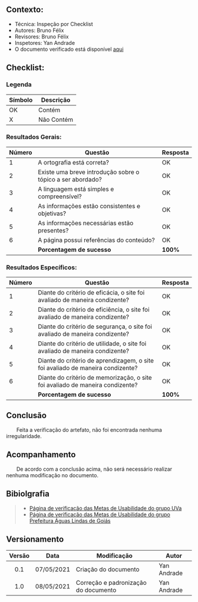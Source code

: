 ## Contexto:	
 - Técnica: Inspeção por Checklist
 - Autores: Bruno Félix
 - Revisores: Bruno Félix
 - Inspetores: Yan Andrade
 - O documento verificado está disponível [aqui](../../analise-de-requisitos/metas-de-usabilidade.md)

## Checklist:
### Legenda 
|Símbolo|Descrição|
|--|--|
|OK|Contém|
|X|Não Contém|

### Resultados Gerais:
|Número|Questão|Resposta|
|--|--|--|
|1|A ortografia está correta?|OK|
|2|Existe uma breve introdução sobre o tópico a ser abordado?|OK|
|3|A linguagem está simples e compreensível?|OK|
|4|As informações estão consistentes e objetivas?|OK|
|5|As informações necessárias estão presentes?|OK|
|6|A página possui referências do conteúdo?|OK|
||<strong>Porcentagem de sucesso</strong>|<strong>100%</strong>|

### Resultados Específicos:
|Número|Questão|Resposta|
|--|--|--|
|1|Diante do critério de eficácia, o site foi avaliado de maneira condizente?|OK|
|2|Diante do critério de eficiência, o site foi avaliado de maneira condizente?|OK|
|3|Diante do critério de segurança, o site foi avaliado de maneira condizente?|OK|
|4|Diante do critério de utilidade, o site foi avaliado de maneira condizente?|OK|
|5|Diante do critério de aprendizagem, o site foi avaliado de maneira condizente?|OK|
|6|Diante do critério de memorização, o site foi avaliado de maneira condizente?|OK|
||<strong>Porcentagem de sucesso</strong>|<strong>100%</strong>|

## Conclusão

&emsp;&emsp;Feita a verificação do artefato, não foi encontrada nenhuma irregularidade.

## Acompanhamento

&emsp;&emsp;De acordo com a conclusão acima, não será necessário realizar nenhuma modificação no documento.


## Bibiolgrafia
> - [Página de verificação das Metas de Usabilidade do grupo UVa](https://interacao-humano-computador.github.io/2020.1-UVaJudge/entrega_7/verificacao/metas_de_usabilidade/)
> - [Página de verificação das Metas de Usabilidade do grupo Prefeitura Águas Lindas de Goiás](https://interacao-humano-computador.github.io/2020.1-Prefeiturade-Aguas-Lindas-de-Goias/verificacao/veri_mt_usabilidade/)
## Versionamento

| Versão | Data | Modificação | Autor |
|:-:|--|--|--|
|0.1|07/05/2021| Criação do documento | Yan Andrade |
|1.0|08/05/2021| Correção e padronização do documento | Yan Andrade |